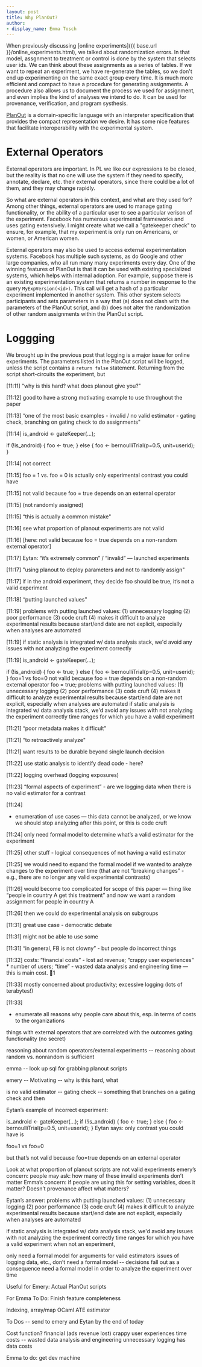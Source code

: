 ```yaml
---
layout: post
title: Why PlanOut?
author:
- display_name: Emma Tosch
---
```

When previously discussing [online experiments]({{ base.url }}/online_experiments.html), we talked about randomization errors. In that model, assgnment to treatment or control is done by the system that selects user ids. We can think about these assignments as a series of tables. If we want to repeat an experiment, we have re-generate the tables, so we don't end up experimenting on the same exact group every time. It is much more efficient and compact to have a procedure for generating assignments. A procedure also allows us to document the process we used for assignment, and even implies the kind of analyses we intend to do. It can be used for provenance, verification, and program systhesis.

[PlanOut]() is a domain-specific language with an interpreter specification that provides the compact representation we desire. It has some nice features that facilitate interoperability with the experimental system.

# External Operators
External operators are important. In PL we like our expressions to be closed, but the reality is that no one will use the system if they need to specify, annotate, declare, etc. their external operators, since there could be a lot of them, and they may change rapidly.

So what are external operators in this context, and what are they used for? Among other things, external operators are used to manage gating functionality, or the ability of a particular user to see a particular verison of the experiment. Facebook has numerous experimental frameworks and uses gating extensively. I might create what we call a "gatekeeper check" to ensure, for example, that my experiment is only run on Americans, or women, or American women.

External operators may also be used to access external experimentation systems. Facebook has multiple such systems, as do Google and other large companies, who all run many many experiments every day. One of the winning features of PlanOut is that it can be used with existing specialized systems, which helps with internal adoption. For example, suppose there is an existing experimentation system that returns a number in response to the query `MyExpVersion(<id>)`. This call will get a hash of a particular experiment implemented in another system. This other system selects participants and sets parameters in a way that (a) does not clash with the parameters of the PlanOut script, and (b) does not alter the randomization of other random assignments within the PlanOut script. 

# Loggging
We brought up in the previous post that logging is a major issue for online experiments. The parameters listed in the PlanOut script will be logged, unless the script contains a `return false` statement. Returning from the script short-circuits the experiment, but 

​[11:11]
“why is this hard? what does planout give you?"

​[11:12]
good to have a strong motivating example to use throughout the paper

​[11:13]
“one of the most basic examples - invalid / no valid estimator - gating check, branching on gating check to do assignments"

​[11:14]
is_android <- gateKeeper(...);

if (!is_android) {
foo <- true;
} else {
foo <- bernoulliTrial(p=0.5, unit=userid);
}

​[11:14]
not correct

​[11:15]
foo = 1 vs. foo = 0 is actually only experimental contrast you could have

​[11:15]
not valid because foo = true depends on an external operator

​[11:15]
(not randomly assigned)

​[11:15]
“this is actually a common mistake"

​[11:16]
see what proportion of planout experiments are not valid

​[11:16]
[here: not valid because foo = true depends on a non-random external operator]

​[11:17]
Eytan: “it’s extremely common” / “invalid” — launched experiments

​[11:17]
"using planout to deploy parameters and not to randomly assign"

​[11:17]
if in the android experiment, they decide foo should be true, it’s not a valid experiment

​[11:18]
“putting launched values"

​[11:19]
problems with putting launched values:
(1) unnecessary logging
(2) poor performance
(3) code cruft
(4) makes it difficult to analyze experimental results because start/end date are not explicit, especially when analyses are automated

​[11:19]
if static analysis is integrated w/ data analysis stack, we'd avoid any issues with not analyzing the experiment correctly

​[11:19]
is_android <- gateKeeper(...);

if (!is_android) {
foo <- true;
} else {
foo <- bernoulliTrial(p=0.5, unit=userid);
}
foo=1 vs foo=0
not valid because foo = true depends on a non-random external operator
foo = true;
problems with putting launched values:
(1) unnecessary logging
(2) poor performance
(3) code cruft
(4) makes it difficult to analyze experimental results because start/end date are not explicit, especially when analyses are automated
if static analysis is integrated w/ data analysis stack, we'd avoid any issues with not analyzing the experiment correctly
time ranges for which you have a valid experiment

​[11:21]
“poor metadata makes it difficult"

​[11:21]
“to retroactively analyze"

​[11:21]
want results to be durable beyond single launch decision

​[11:22]
use static analysis to identify dead code - here?

​[11:22]
logging overhead (logging exposures)

​[11:23]
“formal aspects of experiment” - are we logging data when there is no valid estimator for a contrast

​[11:24]
- enumeration of use cases — this data cannot be analyzed, or we know we should stop analyzing after this point, or this is code cruft

​[11:24]
only need formal model to determine what’s a valid estimator for the experiment

​[11:25]
other stuff - logical consequences of not having a valid estimator

​[11:25]
we would need to expand the formal model if we wanted to analyze changes to the experiment over time (that are not “breaking changes” - e.g., there are no longer any valid experimental contrasts)

​[11:26]
would become too complicated for scope of this paper — thing like “people in country A get this treatment” and now we want a random assignment for people in country A

​[11:26]
then we could do experimental analysis on subgroups

​[11:31]
great use case - democratic debate

​[11:31]
might not be able to use some

​[11:31]
“in general, FB is not clowny” - but people do incorrect things

​[11:32]
costs: “financial costs” - lost ad revenue; “crappy user experiences” * number of users; “time” - wasted data analysis and engineering time — this is main cost.
:eyes:1

​[11:33]
mostly concerned about productivity; excessive logging (lots of terabytes!)

​[11:33]
- enumerate all reasons why people care about this, esp. in terms of costs to the organizations

things with external operators that are correlated with the outcomes
gating functionality (no secret)

reasoning about random operators/external experiments -- reasoning about random vs. nonrandom is sufficient

emma -- look up sql for grabbing planout scripts

emery --
Motivating -- why is this hard, what

is no valid estimator -- gating check
-- something that branches on a gating check and then

Eytan’s example of incorrect experiment:

is_android <- gateKeeper(...);
if (!is_android) {
foo <- true;
} else {
foo <- bernoulliTrial(p=0.5, unit=userid);
}
Eytan says: only contrast you could have is

foo=1 vs foo=0

but that’s not valid because foo=true depends on an external operator

Look at what proportion of planout scripts are not valid experiments
emery’s concern: people may ask: how many of these invalid experiments don’t matter
Emma’s concern: if people are using this for setting variables, does it matter? Doesn’t provenance affect what matters?

Eytan’s answer:
problems with putting launched values:
(1) unnecessary logging
(2) poor performance
(3) code cruft
(4) makes it difficult to analyze experimental results because start/end date are not explicit, especially when analyses are automated

if static analysis is integrated w/ data analysis stack, we'd avoid any issues with not analyzing the experiment correctly
time ranges for which you have a valid experiment
when not an experiment,

only need a formal model for arguments for valid estimators
issues of logging data, etc., don’t need a formal model -- decisions fall out as a consequence
need a formal model in order to analyze the experiment over time

Useful for Emery:
Actual PlanOut scripts

For Emma To Do:
Finish feature completeness

Indexing, array/map
OCaml ATE estimator


To Dos -- send to emery and Eytan by the end of today

Cost function?
financial (ads revenue lost)
crappy user experiences
time costs -- wasted data analysis and engineering
unnecessary logging has data costs

Emma to do:
get dev machine
